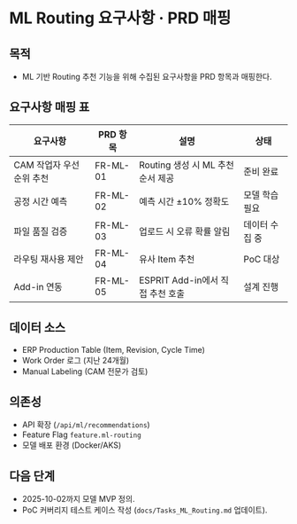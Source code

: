 # ML Routing 요구사항 · PRD 매핑

## 목적
- ML 기반 Routing 추천 기능을 위해 수집된 요구사항을 PRD 항목과 매핑한다.

## 요구사항 매핑 표
| 요구사항 | PRD 항목 | 설명 | 상태 |
| --- | --- | --- | --- |
| CAM 작업자 우선 순위 추천 | FR-ML-01 | Routing 생성 시 ML 추천 순서 제공 | 준비 완료 |
| 공정 시간 예측 | FR-ML-02 | 예측 시간 ±10% 정확도 | 모델 학습 필요 |
| 파일 품질 검증 | FR-ML-03 | 업로드 시 오류 확률 알림 | 데이터 수집 중 |
| 라우팅 재사용 제안 | FR-ML-04 | 유사 Item 추천 | PoC 대상 |
| Add-in 연동 | FR-ML-05 | ESPRIT Add-in에서 직접 추천 호출 | 설계 진행 |

## 데이터 소스
- ERP Production Table (Item, Revision, Cycle Time)
- Work Order 로그 (지난 24개월)
- Manual Labeling (CAM 전문가 검토)

## 의존성
- API 확장 (`/api/ml/recommendations`)
- Feature Flag `feature.ml-routing`
- 모델 배포 환경 (Docker/AKS)

## 다음 단계
- 2025-10-02까지 모델 MVP 정의.
- PoC 커버리지 테스트 케이스 작성 (`docs/Tasks_ML_Routing.md` 업데이트).

